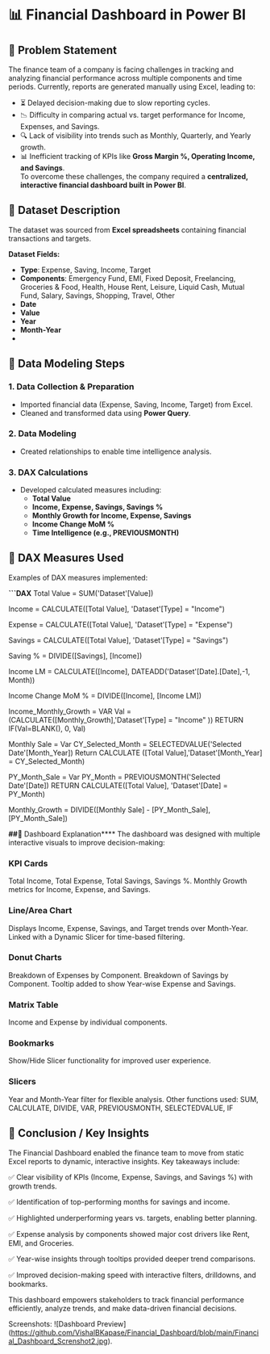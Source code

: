 # 📊 Financial Dashboard in Power BI
## 🔹 Problem Statement
The finance team of a company is facing challenges in tracking and analyzing financial performance across multiple components and time periods. Currently, reports are generated manually using Excel, leading to:
- ⏳ Delayed decision-making due to slow reporting cycles.  
- 📉 Difficulty in comparing actual vs. target performance for Income, Expenses, and Savings.  
- 🔍 Lack of visibility into trends such as Monthly, Quarterly, and Yearly growth.  
- 📊 Inefficient tracking of KPIs like **Gross Margin %, Operating Income, and Savings**.  
To overcome these challenges, the company required a **centralized, interactive financial dashboard built in Power BI**.

## 🔹 Dataset Description
The dataset was sourced from **Excel spreadsheets** containing financial transactions and targets.  

**Dataset Fields:**  
- **Type**: Expense, Saving, Income, Target  
- **Components**: Emergency Fund, EMI, Fixed Deposit, Freelancing, Groceries & Food, Health, House Rent, Leisure, Liquid Cash, Mutual Fund, Salary, Savings, Shopping, Travel, Other  
- **Date**  
- **Value**  
- **Year**  
- **Month-Year**
- 
## 🔹 Data Modeling Steps
### 1. Data Collection & Preparation
- Imported financial data (Expense, Saving, Income, Target) from Excel.  
- Cleaned and transformed data using **Power Query**.  

### 2. Data Modeling
- Created relationships to enable time intelligence analysis.  

### 3. DAX Calculations
- Developed calculated measures including:  
  - **Total Value**  
  - **Income, Expense, Savings, Savings %**  
  - **Monthly Growth for Income, Expense, Savings**  
  - **Income Change MoM %**  
  - **Time Intelligence (e.g., PREVIOUSMONTH)**  

## 🔹 DAX Measures Used
Examples of DAX measures implemented:  

**```DAX**
Total Value = SUM('Dataset'[Value])

Income = CALCULATE([Total Value], 'Dataset'[Type] = "Income")

Expense = CALCULATE([Total Value], 'Dataset'[Type] = "Expense")

Savings = CALCULATE([Total Value], 'Dataset'[Type] = "Savings")

Saving % = DIVIDE([Savings], [Income])

Income LM = CALCULATE([Income], DATEADD('Dataset'[Date].[Date],-1, Month))

Income Change MoM % = DIVIDE([Income], [Income LM])

Income_Monthly_Growth = VAR Val = (CALCULATE([Monthly_Growth],'Dataset'[Type] = "Income" )) RETURN IF(Val=BLANK(), 0, Val)

Monthly Sale = Var CY_Selected_Month = SELECTEDVALUE('Selected Date'[Month_Year]) Return CALCULATE ([Total Value],'Dataset'[Month_Year] = CY_Selected_Month)

PY_Month_Sale = Var PY_Month =  PREVIOUSMONTH('Selected Date'[Date]) RETURN CALCULATE([Total Value], 'Dataset'[Date] = PY_Month)

Monthly_Growth = DIVIDE([Monthly Sale] - [PY_Month_Sale], [PY_Month_Sale])

**##🔹** Dashboard Explanation****
The dashboard was designed with multiple interactive visuals to improve decision-making:

### KPI Cards 
Total Income, Total Expense, Total Savings, Savings %.
Monthly Growth metrics for Income, Expense, and Savings.

### Line/Area Chart
Displays Income, Expense, Savings, and Target trends over Month-Year.
Linked with a Dynamic Slicer for time-based filtering.

### Donut Charts
Breakdown of Expenses by Component.
Breakdown of Savings by Component.
Tooltip added to show Year-wise Expense and Savings.

### Matrix Table
Income and Expense by individual components.

### Bookmarks
Show/Hide Slicer functionality for improved user experience.

### Slicers
Year and Month-Year filter for flexible analysis.
Other functions used: SUM, CALCULATE, DIVIDE, VAR, PREVIOUSMONTH, SELECTEDVALUE, IF

## 🔹 ****Conclusion / Key Insights****

The Financial Dashboard enabled the finance team to move from static Excel reports to dynamic, interactive insights. Key takeaways include:

✅ Clear visibility of KPIs (Income, Expense, Savings, and Savings %) with growth trends.

✅ Identification of top-performing months for savings and income.

✅ Highlighted underperforming years vs. targets, enabling better planning.

✅ Expense analysis by components showed major cost drivers like Rent, EMI, and Groceries.

✅ Year-wise insights through tooltips provided deeper trend comparisons.

✅ Improved decision-making speed with interactive filters, drilldowns, and bookmarks.

This dashboard empowers stakeholders to track financial performance efficiently, analyze trends, and make data-driven financial decisions.

Screenshots: 
![Dashboard Preview] (https://github.com/VishalBKapase/Financial_Dashboard/blob/main/Financial_Dashboard_Screnshot2.jpg).
